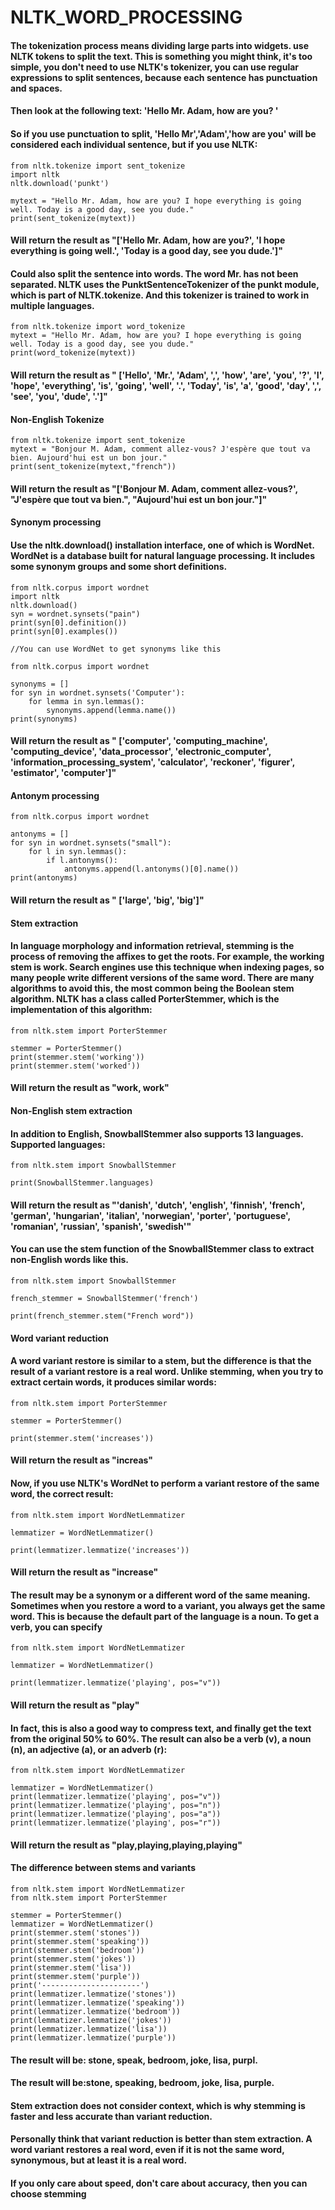 # NLTK_WORD_PROCESSING

#### The tokenization process means dividing large parts into widgets. use NLTK tokens to split the text. This is something you might think, it's too simple, you don't need to use NLTK's tokenizer, you can use regular expressions to split sentences, because each sentence has punctuation and spaces.

#### Then look at the following text: 'Hello Mr. Adam, how are you? '
#### So if you use punctuation to split, 'Hello Mr','Adam','how are you' will be considered each individual sentence, but if you use NLTK:
```
from nltk.tokenize import sent_tokenize
import nltk
nltk.download('punkt')

mytext = "Hello Mr. Adam, how are you? I hope everything is going well. Today is a good day, see you dude."
print(sent_tokenize(mytext))
```
#### Will return the result as "['Hello Mr. Adam, how are you?', 'I hope everything is going well.', 'Today is a good day, see you dude.']"

#### Could also split the sentence into words. The word Mr. has not been separated. NLTK uses the PunktSentenceTokenizer of the punkt module, which is part of NLTK.tokenize. And this tokenizer is trained to work in multiple languages.
```
from nltk.tokenize import word_tokenize
mytext = "Hello Mr. Adam, how are you? I hope everything is going well. Today is a good day, see you dude."
print(word_tokenize(mytext))
```
#### Will return the result as " ['Hello', 'Mr.', 'Adam', ',', 'how', 'are', 'you', '?', 'I', 'hope', 'everything', 'is', 'going', 'well', '.', 'Today', 'is', 'a', 'good', 'day', ',', 'see', 'you', 'dude', '.']"

#### Non-English Tokenize
```
from nltk.tokenize import sent_tokenize
mytext = "Bonjour M. Adam, comment allez-vous? J'espère que tout va bien. Aujourd'hui est un bon jour."
print(sent_tokenize(mytext,"french"))
```
#### Will return the result as "['Bonjour M. Adam, comment allez-vous?', "J'espère que tout va bien.", "Aujourd'hui est un bon jour."]"

#### Synonym processing
#### Use the nltk.download() installation interface, one of which is WordNet. WordNet is a database built for natural language processing. It includes some synonym groups and some short definitions.
```
from nltk.corpus import wordnet
import nltk
nltk.download()
syn = wordnet.synsets("pain")
print(syn[0].definition())
print(syn[0].examples())

//You can use WordNet to get synonyms like this

from nltk.corpus import wordnet
  
synonyms = []
for syn in wordnet.synsets('Computer'):
    for lemma in syn.lemmas():
        synonyms.append(lemma.name())
print(synonyms)
```
#### Will return the result as " ['computer', 'computing_machine', 'computing_device', 'data_processor', 'electronic_computer', 'information_processing_system', 'calculator', 'reckoner', 'figurer', 'estimator', 'computer']"

#### Antonym processing
```
from nltk.corpus import wordnet
  
antonyms = []
for syn in wordnet.synsets("small"):
    for l in syn.lemmas():
        if l.antonyms():
            antonyms.append(l.antonyms()[0].name())
print(antonyms)
```
#### Will return the result as " ['large', 'big', 'big']"

#### Stem extraction
#### In language morphology and information retrieval, stemming is the process of removing the affixes to get the roots. For example, the working stem is work. Search engines use this technique when indexing pages, so many people write different versions of the same word. There are many algorithms to avoid this, the most common being the Boolean stem algorithm. NLTK has a class called PorterStemmer, which is the implementation of this algorithm:
```
from nltk.stem import PorterStemmer
  
stemmer = PorterStemmer()
print(stemmer.stem('working'))
print(stemmer.stem('worked'))
```
#### Will return the result as "work, work"

#### Non-English stem extraction
#### In addition to English, SnowballStemmer also supports 13 languages. Supported languages:
```
from nltk.stem import SnowballStemmer
  
print(SnowballStemmer.languages)
```
#### Will return the result as "'danish', 'dutch', 'english', 'finnish', 'french', 'german', 'hungarian', 'italian', 'norwegian', 'porter', 'portuguese', 'romanian', 'russian', 'spanish', 'swedish'"

#### You can use the stem function of the SnowballStemmer class to extract non-English words like this.
```
from nltk.stem import SnowballStemmer
  
french_stemmer = SnowballStemmer('french')
  
print(french_stemmer.stem("French word"))
```
#### Word variant reduction
#### A word variant restore is similar to a stem, but the difference is that the result of a variant restore is a real word. Unlike stemming, when you try to extract certain words, it produces similar words:
```
from nltk.stem import PorterStemmer
  
stemmer = PorterStemmer()
  
print(stemmer.stem('increases'))
```
#### Will return the result as "increas"

#### Now, if you use NLTK's WordNet to perform a variant restore of the same word, the correct result:
```
from nltk.stem import WordNetLemmatizer
  
lemmatizer = WordNetLemmatizer()
  
print(lemmatizer.lemmatize('increases'))

```
#### Will return the result as "increase"

#### The result may be a synonym or a different word of the same meaning. Sometimes when you restore a word to a variant, you always get the same word. This is because the default part of the language is a noun. To get a verb, you can specify

```
from nltk.stem import WordNetLemmatizer
  
lemmatizer = WordNetLemmatizer()
  
print(lemmatizer.lemmatize('playing', pos="v"))
```
#### Will return the result as "play"

#### In fact, this is also a good way to compress text, and finally get the text from the original 50% to 60%. The result can also be a verb (v), a noun (n), an adjective (a), or an adverb (r):
```
from nltk.stem import WordNetLemmatizer
  
lemmatizer = WordNetLemmatizer()
print(lemmatizer.lemmatize('playing', pos="v"))
print(lemmatizer.lemmatize('playing', pos="n"))
print(lemmatizer.lemmatize('playing', pos="a"))
print(lemmatizer.lemmatize('playing', pos="r"))
```
#### Will return the result as "play,playing,playing,playing"

#### The difference between stems and variants
```
from nltk.stem import WordNetLemmatizer
from nltk.stem import PorterStemmer
  
stemmer = PorterStemmer()
lemmatizer = WordNetLemmatizer()
print(stemmer.stem('stones'))
print(stemmer.stem('speaking'))
print(stemmer.stem('bedroom'))
print(stemmer.stem('jokes'))
print(stemmer.stem('lisa'))
print(stemmer.stem('purple'))
print('----------------------')
print(lemmatizer.lemmatize('stones'))
print(lemmatizer.lemmatize('speaking'))
print(lemmatizer.lemmatize('bedroom'))
print(lemmatizer.lemmatize('jokes'))
print(lemmatizer.lemmatize('lisa'))
print(lemmatizer.lemmatize('purple'))
```
#### The result will be: stone, speak, bedroom, joke, lisa, purpl.
#### The result will be:stone, speaking, bedroom, joke, lisa, purple.

#### Stem extraction does not consider context, which is why stemming is faster and less accurate than variant reduction.

#### Personally think that variant reduction is better than stem extraction. A word variant restores a real word, even if it is not the same word, synonymous, but at least it is a real word.

#### If you only care about speed, don't care about accuracy, then you can choose stemming
